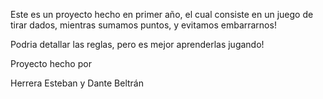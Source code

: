 Este es un proyecto hecho en primer año, el cual consiste en un juego de tirar dados, mientras sumamos puntos, y evitamos embarrarnos!

Podria detallar las reglas, pero es mejor aprenderlas jugando!


Proyecto hecho por

Herrera Esteban y Dante Beltrán
